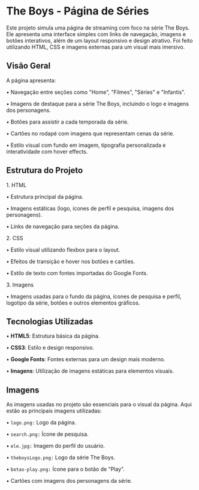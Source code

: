 <h1>The Boys - Página de Séries
</h1>

<p>Este projeto simula uma página de streaming com foco na série The Boys. Ele apresenta uma interface simples com links de navegação, imagens e botões interativos, além de um layout responsivo e design atrativo. Foi feito utilizando HTML, CSS e imagens externas para um visual mais imersivo.

</p>

<h2>Visão Geral
</h2>
<p>A página apresenta:</p>
<p>• Navegação entre seções como "Home", "Filmes", "Séries" e "Infantis".
</p>
<p>• Imagens de destaque para a série The Boys, incluindo o logo e imagens dos personagens.
</p>
<p>• Botões para assistir a cada temporada da série.
</p>
<p>• Cartões no rodapé com imagens que representam cenas da série.
</p>
<p>• Estilo visual com fundo em imagem, tipografia personalizada e interatividade com hover effects.
</p>

<h2>Estrutura do Projeto
</h2>
<p>1. HTML</p>

<p>• Estrutura principal da página.
</p>
<p>• Imagens estáticas (logo, ícones de perfil e pesquisa, imagens dos personagens).
</p>
<p>• Links de navegação para seções da página.
</p>

<p>2. CSS</p>

<p>• Estilo visual utilizando flexbox para o layout.
</p>
<p>• Efeitos de transição e hover nos botões e cartões.
</p>
<p>• Estilo de texto com fontes importadas do Google Fonts.
</p>



<p>3. Imagens</p>

<p>• Imagens usadas para o fundo da página, ícones de pesquisa e perfil, logotipo da série, botões e outros elementos gráficos.
</p>


<h2>Tecnologias Utilizadas
</h2>

<p>• <b>HTML5</b>: Estrutura básica da página.</p>
<p>• <b>CSS3</b>: Estilo e design responsivo.
</p>
<p>• <b>Google Fonts</b>: Fontes externas para um design mais moderno.</p>
<p>• <b>Imagens</b>: Utilização de imagens estáticas para elementos visuais.
</p>


<h2>Imagens</h2>
<p>As imagens usadas no projeto são essenciais para o visual da página. Aqui estão as principais imagens utilizadas:

</p>

<p>• <code>logo.png:</code> Logo da página.
</p>
<p>• <code>search.png:</code> Ícone de pesquisa.
</p>
<p>• <code>ele.jpg:</code> Imagem do perfil do usuário.</p>
<p>• <code>theboysLogo.png:</code> Logo da série The Boys.
</p>
<p>• <code>botao-play.png:</code> Ícone para o botão de "Play".
</p>

<p>• Cartões com imagens dos personagens da série.
</p>









